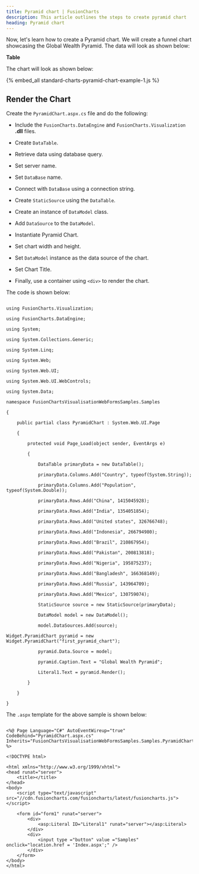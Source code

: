 ```yaml
---
title: Pyramid chart | FusionCharts
description: This article outlines the steps to create pyramid chart
heading: Pyramid chart
---
```


Now, let's learn how to create a Pyramid chart. We will create a funnel chart showcasing the Global Wealth Pyramid. The data will look as shown below:


**Table**

The chart will look as shown below:

{% embed_all standard-charts-pyramid-chart-example-1.js %}

## Render the Chart

Create the `PyramidChart.aspx.cs` file and do the following:

* Include the `FusionCharts.DataEngine` and `FusionCharts.Visualization` **.dll** files. 

* Create `DataTable`.

* Retrieve data using database query.

* Set server name.

* Set `DataBase` name.

* Connect with `DataBase` using a connection string.

* Create `StaticSource` using the `DataTable`.

* Create an instance of `DataModel` class.

* Add `DataSource` to the `DataModel`.

* Instantiate Pyramid Chart.

* Set chart width and height.

* Set `DataModel` instance as the data source of the chart.

* Set Chart Title.

* Finally, use a container using `<div>` to render the chart.

The code is shown below:

```

using FusionCharts.Visualization;

using FusionCharts.DataEngine;

using System;

using System.Collections.Generic;

using System.Linq;

using System.Web;

using System.Web.UI;

using System.Web.UI.WebControls;

using System.Data;

namespace FusionChartsVisualisationWebFormsSamples.Samples

{

    public partial class PyramidChart : System.Web.UI.Page

    {

        protected void Page_Load(object sender, EventArgs e)

        {

            DataTable primaryData = new DataTable();

            primaryData.Columns.Add("Country", typeof(System.String));

            primaryData.Columns.Add("Population", typeof(System.Double));

            primaryData.Rows.Add("China", 1415045928);

            primaryData.Rows.Add("India", 1354051854);

            primaryData.Rows.Add("United states", 326766748);

            primaryData.Rows.Add("Indonesia", 266794980);

            primaryData.Rows.Add("Brazil", 210867954);

            primaryData.Rows.Add("Pakistan", 200813818);

            primaryData.Rows.Add("Nigeria", 195875237);

            primaryData.Rows.Add("Bangladesh", 166368149);

            primaryData.Rows.Add("Russia", 143964709);

            primaryData.Rows.Add("Mexico", 130759074);

            StaticSource source = new StaticSource(primaryData);

            DataModel model = new DataModel();

            model.DataSources.Add(source);

Widget.PyramidChart pyramid = new Widget.PyramidChart("first_pyramid_chart");

            pyramid.Data.Source = model;

            pyramid.Caption.Text = "Global Wealth Pyramid";

            Literal1.Text = pyramid.Render();

        }

    }

}

```

The `.aspx` template for the above sample is shown below:

``` 

<%@ Page Language="C#" AutoEventWireup="true" CodeBehind="PyramidChart.aspx.cs" Inherits="FusionChartsVisualisationWebFormsSamples.Samples.PyramidChart" %>

<!DOCTYPE html>

<html xmlns="http://www.w3.org/1999/xhtml">
<head runat="server">
    <title></title>
</head>
<body>
    <script type="text/javascript" src="//cdn.fusioncharts.com/fusioncharts/latest/fusioncharts.js"></script>
   
    <form id="form1" runat="server">
        <div>
            <asp:Literal ID="Literal1" runat="server"></asp:Literal>
        </div>
        <div>
            <input type ="button" value ="Samples" onclick="location.href = 'Index.aspx';" />
        </div>
    </form>
</body>
</html>

```